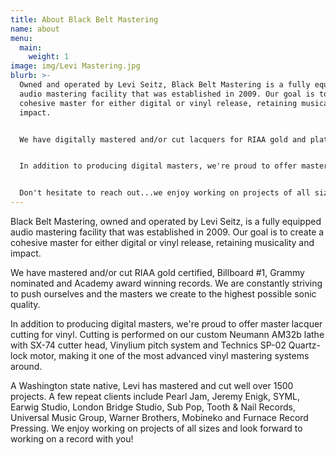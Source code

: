 ```yaml
---
title: About Black Belt Mastering
name: about
menu:
  main:
    weight: 1
image: img/Levi Mastering.jpg
blurb: >-
  Owned and operated by Levi Seitz, Black Belt Mastering is a fully equipped
  audio mastering facility that was established in 2009. Our goal is to create a
  cohesive master for either digital or vinyl release, retaining musicality and
  impact.


  We have digitally mastered and/or cut lacquers for RIAA gold and platinum certified, Billboard #1, Grammy and Academy Award winning records. Some notable releases have been for SYML, August Burns Red, Pearl Jam, Metallica and the JOKER soundtrack. 


  In addition to producing digital masters, we're proud to offer master lacquer cutting for vinyl. Cutting is performed on one of our 2 Neumann lathes. We've cut thousands of LP's and have the experience to help you get the best sounding vinyl record possible.


  Don't hesitate to reach out...we enjoy working on projects of all sizes and look forward to working on a record with you!
---
```


Black Belt Mastering, owned and operated by Levi Seitz, is a fully equipped audio mastering facility that was established in 2009. Our goal is to create a cohesive master for either digital or vinyl release, retaining musicality and impact.

We have mastered and/or cut RIAA gold certified, Billboard #1, Grammy nominated and Academy award winning records. We are constantly striving to push ourselves and the masters we create to the highest possible sonic quality.

In addition to producing digital masters, we're proud to offer master lacquer cutting for vinyl. Cutting is performed on our custom Neumann AM32b lathe with SX-74 cutter head, Vinylium pitch system and Technics SP-02 Quartz-lock motor, making it one of the most advanced vinyl mastering systems around.

A Washington state native, Levi has mastered and cut well over 1500 projects. A few repeat clients include Pearl Jam, Jeremy Enigk, SYML, Earwig Studio, London Bridge Studio, Sub Pop, Tooth & Nail Records, Universal Music Group, Warner Brothers, Mobineko and Furnace Record Pressing. We enjoy working on projects of all sizes and look forward to working on a record with you!
